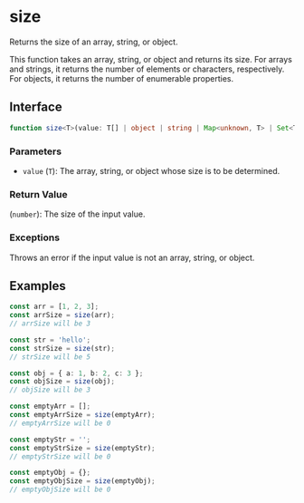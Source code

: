# size

Returns the size of an array, string, or object.

This function takes an array, string, or object and returns its size. For arrays and strings, it returns the number of elements or characters, respectively. For objects, it returns the number of enumerable properties.

## Interface

```typescript
function size<T>(value: T[] | object | string | Map<unknown, T> | Set<T> | null | undefined): number;
```

### Parameters

- `value` (`T`): The array, string, or object whose size is to be determined.

### Return Value

(`number`): The size of the input value.

### Exceptions

Throws an error if the input value is not an array, string, or object.

## Examples

```typescript
const arr = [1, 2, 3];
const arrSize = size(arr);
// arrSize will be 3

const str = 'hello';
const strSize = size(str);
// strSize will be 5

const obj = { a: 1, b: 2, c: 3 };
const objSize = size(obj);
// objSize will be 3

const emptyArr = [];
const emptyArrSize = size(emptyArr);
// emptyArrSize will be 0

const emptyStr = '';
const emptyStrSize = size(emptyStr);
// emptyStrSize will be 0

const emptyObj = {};
const emptyObjSize = size(emptyObj);
// emptyObjSize will be 0
```
